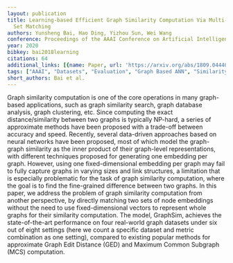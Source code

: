 ```yaml
---
layout: publication
title: Learning-based Efficient Graph Similarity Computation Via Multi-scale Convolutional
  Set Matching
authors: Yunsheng Bai, Hao Ding, Yizhou Sun, Wei Wang
conference: Proceedings of the AAAI Conference on Artificial Intelligence
year: 2020
bibkey: bai2018learning
citations: 64
additional_links: [{name: Paper, url: 'https://arxiv.org/abs/1809.04440'}]
tags: ["AAAI", "Datasets", "Evaluation", "Graph Based ANN", "Similarity Search"]
short_authors: Bai et al.
---
```

Graph similarity computation is one of the core operations in many
graph-based applications, such as graph similarity search, graph database
analysis, graph clustering, etc. Since computing the exact distance/similarity
between two graphs is typically NP-hard, a series of approximate methods have
been proposed with a trade-off between accuracy and speed. Recently, several
data-driven approaches based on neural networks have been proposed, most of
which model the graph-graph similarity as the inner product of their
graph-level representations, with different techniques proposed for generating
one embedding per graph. However, using one fixed-dimensional embedding per
graph may fail to fully capture graphs in varying sizes and link structures, a
limitation that is especially problematic for the task of graph similarity
computation, where the goal is to find the fine-grained difference between two
graphs. In this paper, we address the problem of graph similarity computation
from another perspective, by directly matching two sets of node embeddings
without the need to use fixed-dimensional vectors to represent whole graphs for
their similarity computation. The model, GraphSim, achieves the
state-of-the-art performance on four real-world graph datasets under six out of
eight settings (here we count a specific dataset and metric combination as one
setting), compared to existing popular methods for approximate Graph Edit
Distance (GED) and Maximum Common Subgraph (MCS) computation.